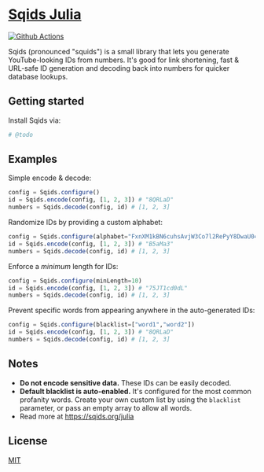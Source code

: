 # [Sqids Julia](https://sqids.org/julia)

[![Github Actions](https://img.shields.io/github/actions/workflow/status/sqids/sqids-julia/CI.yml)](https://github.com/sqids/sqids-julia/actions)

Sqids (pronounced "squids") is a small library that lets you generate YouTube-looking IDs from numbers. It's good for link shortening, fast & URL-safe ID generation and decoding back into numbers for quicker database lookups.

## Getting started

Install Sqids via:

```julia
# @todo
```

## Examples

Simple encode & decode:

```julia
config = Sqids.configure()
id = Sqids.encode(config, [1, 2, 3]) # "8QRLaD"
numbers = Sqids.decode(config, id) # [1, 2, 3]
```

Randomize IDs by providing a custom alphabet:

```julia
config = Sqids.configure(alphabet="FxnXM1kBN6cuhsAvjW3Co7l2RePyY8DwaU04Tzt9fHQrqSVKdpimLGIJOgb5ZE")
id = Sqids.encode(config, [1, 2, 3]) # "B5aMa3"
numbers = Sqids.decode(config, id) # [1, 2, 3]
```

Enforce a *minimum* length for IDs:

```julia
config = Sqids.configure(minLength=10)
id = Sqids.encode(config, [1, 2, 3]) # "75JT1cd0dL"
numbers = Sqids.decode(config, id) # [1, 2, 3]
```

Prevent specific words from appearing anywhere in the auto-generated IDs:

```julia
config = Sqids.configure(blacklist=["word1","word2"])
id = Sqids.encode(config, [1, 2, 3]) # "8QRLaD"
numbers = Sqids.decode(config, id) # [1, 2, 3]
```

## Notes

- **Do not encode sensitive data.** These IDs can be easily decoded.
- **Default blacklist is auto-enabled.** It's configured for the most common profanity words. Create your own custom list by using the `blacklist` parameter, or pass an empty array to allow all words.
- Read more at <https://sqids.org/julia>

## License

[MIT](LICENSE)
